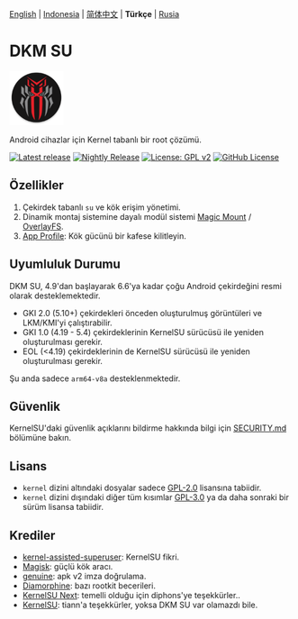 [English](/docs/README_EN.md) | [Indonesia](/docs/README.md) | [简体中文](/docs/README_CN.md) | **Türkçe** | [Rusia](/docs/README_RU.md)

# DKM SU

<img src="/assets/dkm.png" style="width: 96px;" alt="logo">

Android cihazlar için Kernel tabanlı bir root çözümü.

[![Latest release](https://img.shields.io/github/v/release/diphons/DKM-SU?label=Release&logo=github)](https://github.com/diphons/DKM-SU/releases/latest)
[![Nightly Release](https://img.shields.io/badge/Nightly%20release-gray?logo=hackthebox&logoColor=fff)](https://nightly.link/diphons/DKM-SU/workflows/build-manager/next/manager)
[![License: GPL v2](https://img.shields.io/badge/License-GPL%20v2-orange.svg?logo=gnu)](https://www.gnu.org/licenses/old-licenses/gpl-2.0.en.html)
[![GitHub License](https://img.shields.io/github/license/diphons/DKM-SU?logo=gnu)](/LICENSE)

## Özellikler

1. Çekirdek tabanlı `su` ve kök erişim yönetimi.
2. Dinamik montaj sistemine dayalı modül sistemi [Magic Mount](https://topjohnwu.github.io/Magisk/details.html#magic-mount) / [OverlayFS](https://en.wikipedia.org/wiki/OverlayFS).
3. [App Profile](https://kernelsu.org/guide/app-profile.html): Kök gücünü bir kafese kilitleyin.

## Uyumluluk Durumu

DKM SU, 4.9'dan başlayarak 6.6'ya kadar çoğu Android çekirdeğini resmi olarak desteklemektedir.
 - GKI 2.0 (5.10+) çekirdekleri önceden oluşturulmuş görüntüleri ve LKM/KMI'yi çalıştırabilir.
 - GKI 1.0 (4.19 - 5.4) çekirdeklerinin KernelSU sürücüsü ile yeniden oluşturulması gerekir.
 - EOL (<4.19) çekirdeklerinin de KernelSU sürücüsü ile yeniden oluşturulması gerekir.

Şu anda sadece `arm64-v8a` desteklenmektedir.

## Güvenlik

KernelSU'daki güvenlik açıklarını bildirme hakkında bilgi için [SECURITY.md](/SECURITY.md) bölümüne bakın.

## Lisans

- `kernel` dizini altındaki dosyalar sadece [GPL-2.0](https://www.gnu.org/licenses/old-licenses/gpl-2.0.en.html) lisansına tabiidir.
- `kernel` dizini dışındaki diğer tüm kısımlar [GPL-3.0](https://www.gnu.org/licenses/gpl-3.0.html) ya da daha sonraki bir sürüm lisansa tabiidir.

## Krediler

- [kernel-assisted-superuser](https://git.zx2c4.com/kernel-assisted-superuser/about/): KernelSU fikri.
- [Magisk](https://github.com/topjohnwu/Magisk): güçlü kök aracı.
- [genuine](https://github.com/brevent/genuine/): apk v2 imza doğrulama.
- [Diamorphine](https://github.com/m0nad/Diamorphine): bazı rootkit becerileri.
- [KernelSU Next](https://github.com/rifsxd/KernelSU-Next): temelli olduğu için diphons'ye teşekkürler..
- [KernelSU](https://github.com/tiann/KernelSU): tiann'a teşekkürler, yoksa DKM SU var olamazdı bile.
